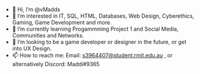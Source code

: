 - 👋 Hi, I’m @vMadds
- 👀 I’m interested in IT, SQL, HTML, Databases, Web Design, Cyberethics, Gaming, Game Development and more.
- 🌱 I’m currently learning Progammming Project 1 and Social Media, Communities and Networks.
- 💞️ I’m looking to be a game developer or designer in the future, or get into UX Design.
- 📫 How to reach me: Email: s3964407@student.rmit.edu.au , or alternatively Discord: Maddi#9365

<!---
vMadds/vMadds is a ✨ special ✨ repository because its `README.md` (this file) appears on your GitHub profile.
You can click the Preview link to take a look at your changes.
--->
